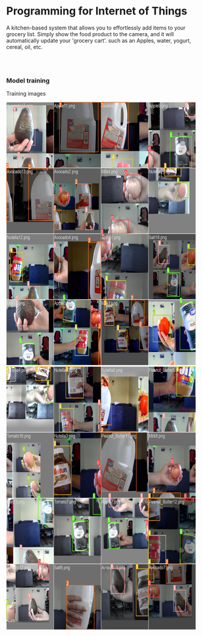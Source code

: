 <h1>Programming for Internet of Things</h1>
<p>A kitchen-based system that allows you to effortlessly add items to your grocery list. 
Simply show the food product to the camera, and it will automatically update your 'grocery cart'.  such as an Apples, water, yogurt,  cereal, oil, etc.
</p>
<br><br>
<h3>Model training</h3>
<p>Training images</p>
<center><img src="exp2/train_batch0.jpg" width=700 height=700><img src="exp2/train_batch1.jpg" width=700 height=700></center>
